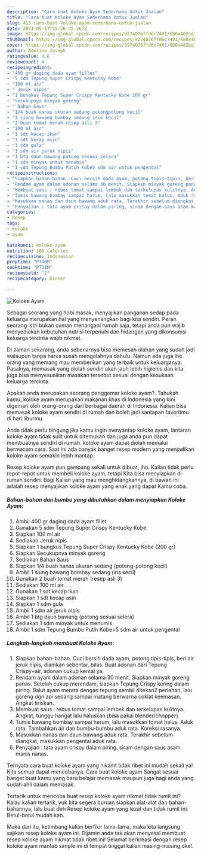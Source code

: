 ```yaml
---
description: "Cara buat Koloke Ayam Sederhana Untuk Jualan"
title: "Cara buat Koloke Ayam Sederhana Untuk Jualan"
slug: 413-cara-buat-koloke-ayam-sederhana-untuk-jualan
date: 2021-05-17T15:26:45.267Z
image: https://img-global.cpcdn.com/recipes/9274076ffd6c7401/680x482cq70/koloke-ayam-foto-resep-utama.jpg
thumbnail: https://img-global.cpcdn.com/recipes/9274076ffd6c7401/680x482cq70/koloke-ayam-foto-resep-utama.jpg
cover: https://img-global.cpcdn.com/recipes/9274076ffd6c7401/680x482cq70/koloke-ayam-foto-resep-utama.jpg
author: Adeline Joseph
ratingvalue: 4.6
reviewcount: 4
recipeingredient:
- "400 gr daging dada ayam fillet"
- "5 sdm Tepung Super Crispy Kentucky Kobe"
- "100 ml air"
- " Jeruk nipis"
- "1 bungkus Tepung Super Crispy Kentucky Kobe 200 gr"
- "Secukupnya minyak goreng"
- " Bahan Saus"
- "1/4 buah nanas ukuran sedang potongpotong kecil"
- "1 siung bawang bombay sedang iris kecil"
- "2 buah tomat merah resep asli 3"
- "100 ml air"
- "1 sdt kecap ikan"
- "1 sdt kecap asin"
- "1 sdm gula"
- "1 sdm air jeruk nipis"
- "1 btg daun bawang potong sesuai selera"
- "1 sdm minyak untuk menumis"
- "1 sdm Tepung Bumbu Putih Kobe5 sdm air untuk pengental"
recipeinstructions:
- "Siapkan bahan-bahan. Cuci bersih dada ayam, potong tipis-tipis, beri air jeruk nipis, diamkan sebentar, bilas. Buat adonan dari Tepung Crispy+air, adonan cukup kental ya."
- "Rendam ayam dalam adonan selama 30 menit. Siapkan minyak goreng panas. Setelah cukup merendam, siapkan Tepung Crispy kering dalam piring. Balut ayam merata dengan tepung sambil ditekan2 perlahan, lalu goreng dgn api sedang sampai matang berwarna coklat keemasan. Angkat tiriskan."
- "Membuat saus : rebus tomat sampai lembek dan terkelupas kulitnya. Angkat, tunggu hangat lalu haluskan (bisa pakai blender/chopper)."
- "Tumis bawang bombay sampai harum, lalu masukkan tomat halus. Aduk rata. Tambahkan air dan bumbu-bumbu aduk rata. Koreksi rasanya."
- "Masukkan nanas dan daun bawang aduk rata. Terakhir sebelum diangkat, masukkan pengental aduk rata."
- "Penyajian : tata ayam crispy dalam piring, siram dengan saus asam manis nanas."
categories:
- Resep
tags:
- koloke
- ayam

katakunci: koloke ayam 
nutrition: 100 calories
recipecuisine: Indonesian
preptime: "PT40M"
cooktime: "PT31M"
recipeyield: "2"
recipecategory: Dinner

---
```



![Koloke Ayam](https://img-global.cpcdn.com/recipes/9274076ffd6c7401/680x482cq70/koloke-ayam-foto-resep-utama.jpg)

Sebagai seorang yang hobi masak, menyajikan panganan sedap pada keluarga merupakan hal yang menyenangkan bagi kita sendiri. Peran seorang istri bukan cuman menangani rumah saja, tetapi anda pun wajib menyediakan kebutuhan nutrisi terpenuhi dan hidangan yang dikonsumsi keluarga tercinta wajib nikmat.

Di zaman  sekarang, anda sebenarnya bisa memesan olahan yang sudah jadi walaupun tanpa harus susah mengolahnya dahulu. Namun ada juga lho orang yang memang mau memberikan yang terbaik untuk keluarganya. Pasalnya, memasak yang diolah sendiri akan jauh lebih higienis dan kita juga bisa menyesuaikan masakan tersebut sesuai dengan kesukaan keluarga tercinta. 



Apakah anda merupakan seorang penggemar koloke ayam?. Tahukah kamu, koloke ayam merupakan makanan khas di Indonesia yang kini digemari oleh orang-orang dari berbagai daerah di Indonesia. Kalian bisa memasak koloke ayam sendiri di rumah dan boleh jadi santapan favoritmu di hari liburmu.

Anda tidak perlu bingung jika kamu ingin menyantap koloke ayam, lantaran koloke ayam tidak sulit untuk ditemukan dan juga anda pun dapat membuatnya sendiri di rumah. koloke ayam dapat diolah memalui bermacam cara. Saat ini ada banyak banget resep modern yang menjadikan koloke ayam semakin lebih mantap.

Resep koloke ayam pun gampang sekali untuk dibuat, lho. Kalian tidak perlu repot-repot untuk membeli koloke ayam, tetapi Kita bisa menyiapkan di rumah sendiri. Bagi Kalian yang mau menghidangkannya, di bawah ini adalah resep menyajikan koloke ayam yang enak yang dapat Kamu coba.

<!--inarticleads1-->

##### Bahan-bahan dan bumbu yang dibutuhkan dalam menyiapkan Koloke Ayam:

1. Ambil 400 gr daging dada ayam fillet
1. Gunakan 5 sdm Tepung Super Crispy Kentucky Kobe
1. Siapkan 100 ml air
1. Sediakan  Jeruk nipis
1. Siapkan 1 bungkus Tepung Super Crispy Kentucky Kobe (200 gr)
1. Siapkan Secukupnya minyak goreng
1. Sediakan  Bahan Saus
1. Siapkan 1/4 buah nanas ukuran sedang (potong-potong kecil)
1. Ambil 1 siung bawang bombay sedang (iris kecil)
1. Gunakan 2 buah tomat merah (resep asli 3)
1. Sediakan 100 ml air
1. Gunakan 1 sdt kecap ikan
1. Siapkan 1 sdt kecap asin
1. Siapkan 1 sdm gula
1. Ambil 1 sdm air jeruk nipis
1. Ambil 1 btg daun bawang (potong sesuai selera)
1. Sediakan 1 sdm minyak untuk menumis
1. Ambil 1 sdm Tepung Bumbu Putih Kobe+5 sdm air untuk pengental




<!--inarticleads2-->

##### Langkah-langkah membuat Koloke Ayam:

1. Siapkan bahan-bahan. Cuci bersih dada ayam, potong tipis-tipis, beri air jeruk nipis, diamkan sebentar, bilas. Buat adonan dari Tepung Crispy+air, adonan cukup kental ya.
1. Rendam ayam dalam adonan selama 30 menit. Siapkan minyak goreng panas. Setelah cukup merendam, siapkan Tepung Crispy kering dalam piring. Balut ayam merata dengan tepung sambil ditekan2 perlahan, lalu goreng dgn api sedang sampai matang berwarna coklat keemasan. Angkat tiriskan.
1. Membuat saus : rebus tomat sampai lembek dan terkelupas kulitnya. Angkat, tunggu hangat lalu haluskan (bisa pakai blender/chopper).
1. Tumis bawang bombay sampai harum, lalu masukkan tomat halus. Aduk rata. Tambahkan air dan bumbu-bumbu aduk rata. Koreksi rasanya.
1. Masukkan nanas dan daun bawang aduk rata. Terakhir sebelum diangkat, masukkan pengental aduk rata.
1. Penyajian : tata ayam crispy dalam piring, siram dengan saus asam manis nanas.




Ternyata cara buat koloke ayam yang nikamt tidak ribet ini mudah sekali ya! Kita semua dapat mencobanya. Cara buat koloke ayam Sangat sesuai banget buat kamu yang baru belajar memasak maupun juga bagi anda yang sudah ahli dalam memasak.

Tertarik untuk mencoba buat resep koloke ayam nikmat tidak rumit ini? Kalau kalian tertarik, yuk kita segera buruan siapkan alat-alat dan bahan-bahannya, lalu buat deh Resep koloke ayam yang lezat dan tidak rumit ini. Betul-betul mudah kan. 

Maka dari itu, ketimbang kalian berfikir lama-lama, maka kita langsung sajikan resep koloke ayam ini. Dijamin anda tak akan menyesal membuat resep koloke ayam nikmat tidak ribet ini! Selamat berkreasi dengan resep koloke ayam mantab simple ini di tempat tinggal kalian masing-masing,oke!.

